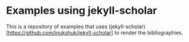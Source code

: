 # Examples using jekyll-scholar

This is a repository of examples that uses (jekyll-scholar)[https://github.com/inukshuk/jekyll-scholar] to render the bibliographies.
